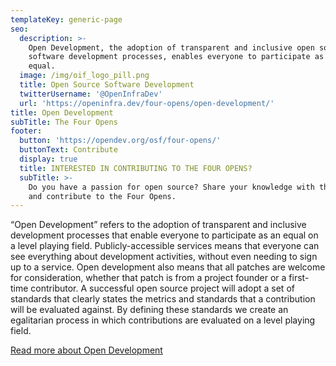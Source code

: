 ```yaml
---
templateKey: generic-page
seo:
  description: >-
    Open Development, the adoption of transparent and inclusive open source
    software development processes, enables everyone to participate as an
    equal. 
  image: /img/oif_logo_pill.png
  title: Open Source Software Development
  twitterUsername: '@OpenInfraDev'
  url: 'https://openinfra.dev/four-opens/open-development/'
title: Open Development
subTitle: The Four Opens
footer:
  button: 'https://opendev.org/osf/four-opens/'
  buttonText: Contribute
  display: true
  title: INTERESTED IN CONTRIBUTING TO THE FOUR OPENS?
  subTitle: >-
    Do you have a passion for open source? Share your knowledge with the world
    and contribute to the Four Opens.
---
```

“Open Development” refers to the adoption of transparent and inclusive development processes that enable everyone to participate as an equal on a level playing field. Publicly-accessible services means that everyone can see everything about development activities, without even needing to sign up to a service. Open development also means that all patches are welcome for consideration, whether that patch is from a project founder or a first-time contributor. A successful open source project will adopt a set of standards that clearly states the metrics and standards that a contribution will be evaluated against. By defining these standards we create an egalitarian process in which contributions are evaluated on a level playing field.

[Read more about Open Development](https://opendev.org/osf/four-opens/src/branch/master/doc/source/opendevelopment.rst)
